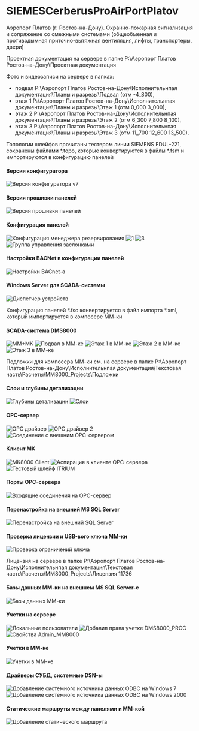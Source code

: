 # SIEMESCerberusProAirPortPlatov
Аэропорт Платов (г. Ростов-на-Дону). Охранно-пожарная сигнализация и сопряжение со смежными системами (общеобменная и противодымная приточно-вытяжная вентиляция, лифты, транспортеры, двери)

Проектная документация на сервере в папке P:\Аэропорт Платов Ростов-на-Дону\Проектная документация

Фото и видеозаписи на сервере в папках:
 - подвал P:\Аэропорт Платов Ростов-на-Дону\Исполнительнпая документация\Планы и разрезы\Подвал (отм -4_800),
 - этаж 1 P:\Аэропорт Платов Ростов-на-Дону\Исполнительнпая документация\Планы и разрезы\Этаж 1 (отм 0_000 3_000),
 - этаж 2 P:\Аэропорт Платов Ростов-на-Дону\Исполнительнпая документация\Планы и разрезы\Этаж 2 (отм 6_300 7_800 8_100),
 - этаж 3 P:\Аэропорт Платов Ростов-на-Дону\Исполнительнпая документация\Планы и разрезы\Этаж 3 (отм 11_700 12_600 13_500).

Топологии шлейфов прочитаны тестером линии SIEMENS FDUL-221, сохранены файлами *.topo, которые конвертируются в файлы *.fsm и импортируются в конфигурацию панелей

#### Версия конфигуратора
![Версия конфигуратора v7](https://user-images.githubusercontent.com/104857185/171525162-72eb48be-15e4-4c6d-ac9c-ce2f8240eb65.png)

#### Версия прошивки панелей
![Версия прошивки панелей](https://user-images.githubusercontent.com/104857185/171530138-8e5d42ad-e5fe-48f7-8638-87082a5d7565.png)

#### Конфигурация панелей
![Конфигурация менеджера резервирования](https://user-images.githubusercontent.com/104857185/171525249-2db858d7-f589-4326-ac07-526b7c310047.png)
![1](https://user-images.githubusercontent.com/104857185/171525293-ff6c1944-f453-46c9-8135-0f50cebe9ab8.png)
![3](https://user-images.githubusercontent.com/104857185/171525310-5f4ef3a8-eb84-4ca2-a42b-d7ca6e76a9bf.png)
![Группа управления заслонками](https://user-images.githubusercontent.com/104857185/171526247-ae2a4aa9-9189-4a3d-ba56-85affad445b2.png)

#### Настройки BACNet в конфигурации панелей
![Настройки BACnet-а](https://user-images.githubusercontent.com/104857185/171527158-d695c786-c6e3-4a49-b350-0ff6da8ba989.png)

#### Windows Server для SCADA-системы
![Диспетчер устройств](https://user-images.githubusercontent.com/104857185/171526373-eed9d334-f64c-4b5f-ab3b-f1feb8cd6412.png)

Конфигурация панелей *.fsc конвертируется в файл импорта *.xml, который импортируется в компосере ММ-ки

#### SCADA-система DMS8000
![MM+MK](https://user-images.githubusercontent.com/104857185/171525499-a3278fcf-fb39-4e1b-a6b8-f7b289a14b10.png)
![Подвал в ММ-ке](https://user-images.githubusercontent.com/104857185/171527323-d6fdb3ca-ccec-46cb-a146-a64696c014eb.png)
![Этаж 1 в ММ-ке](https://user-images.githubusercontent.com/104857185/171527894-937f4d0d-e36a-41fb-b457-ce2efbee9d56.png)
![Этаж 2 в ММ-ке](https://user-images.githubusercontent.com/104857185/171527961-769292a5-4804-42f7-9c72-1b333ba7edcd.png)
![Этаж 3 в ММ-ке](https://user-images.githubusercontent.com/104857185/171527991-0c364215-1969-4333-9085-787807a2cfe8.png)

Подложки для компосера ММ-ки см. на сервере в папке P:\Аэропорт Платов Ростов-на-Дону\Исполнительнпая документация\Текстовая часть\Расчеты\MM8000_Projects\Подложки

#### Слои и глубины детализации
![Глубины детализации](https://user-images.githubusercontent.com/104857185/171526209-145333c4-177f-4cce-97b2-4e32c4d62958.png)
![Слои](https://user-images.githubusercontent.com/104857185/171527544-2f4c6495-7bc8-4f17-9162-2cc2723395e5.png)

#### OPC-сервер
![OPC драйвер](https://user-images.githubusercontent.com/104857185/171525614-aae18637-d6c3-4b14-a0b5-547428b24893.png)
![OPC драйвер 2](https://user-images.githubusercontent.com/104857185/171525633-8deb3b02-fbab-4eeb-a28d-2b16d6a92496.png)
![Соединение с внешним OPC-сервером](https://user-images.githubusercontent.com/104857185/171527615-e4566a08-312d-4e56-807f-54f19dcc5697.png)

#### Клиент MK
![MK8000 Client](https://user-images.githubusercontent.com/104857185/171525699-70dd4093-ad7b-4778-a54d-3fe7fe815f48.png)
![Аспирация в клиенте OPC-сервера](https://user-images.githubusercontent.com/104857185/171525881-a5a5b59e-f393-4164-ba95-6b0070910e5f.png)
![Тестовый шлейф ITRIUM](https://user-images.githubusercontent.com/104857185/171527661-50b35c61-f339-4ac5-afd2-d3ba75a9daa0.png)

#### Порты OPC-сервера
![Входящие соединения на OPC-сервер](https://user-images.githubusercontent.com/104857185/171526115-e3d40d05-596e-418c-b919-25150b979fcf.png)

#### Перенастройка на внешний MS SQL Server
![Перенастройка на внешний SQL Server](https://user-images.githubusercontent.com/104857185/171527277-9038178c-d2d0-465c-a315-c314b747b55d.png)

#### Проверка лицензии и USB-вого ключа ММ-ки
![Проверка ограничений ключа](https://user-images.githubusercontent.com/104857185/171527458-faa0e3e0-9575-4e05-9c72-a36ed3267bd7.png)

Лицензия на сервере в папке P:\Аэропорт Платов Ростов-на-Дону\Исполнительнпая документация\Текстовая часть\Расчеты\MM8000_Projects\Лицензия 11736

#### Базы данных ММ-ки на внешнем MS SQL Server-е
![Базы данных ММ-ки](https://user-images.githubusercontent.com/104857185/171526034-bb69d479-af0b-4dd4-a317-e9b0cec51f64.png)

#### Учетки на сервере
![Локальные пользователи](https://user-images.githubusercontent.com/104857185/171527013-4f32d017-edd6-4975-b01b-e665e1dd5c26.png)
![Добавил права учетке DMS8000_PROC](https://user-images.githubusercontent.com/104857185/171526553-d64ef7a8-145e-4c1f-9466-e33b3a13e239.png)
![Свойства Admin_MM8000](https://user-images.githubusercontent.com/104857185/171527510-11d34f29-ffd1-46b1-baf6-3c8cc43c644d.png)

#### Учетки в ММ-ке
![Учетки в ММ-ке](https://user-images.githubusercontent.com/104857185/171527792-57009abf-45a4-4eb1-a1c4-ed5c4171ac4f.png)

#### Драйверы СУБД, системные DSN-ы
![Добавление системного источника данных ODBC на Windows 7](https://user-images.githubusercontent.com/104857185/171526766-8f545e4b-c0c1-4e04-873a-2746b150339d.png)
![Добавление системного источника данных ODBC на Windows 2000](https://user-images.githubusercontent.com/104857185/171526805-16ff162e-f644-40cb-b22e-e49e74b0371e.png)

#### Статические маршруты между панелями и ММ-кой
![Добавление статического маршрута](https://user-images.githubusercontent.com/104857185/171526915-90cd45ed-5eba-44d7-8776-f6f80ea67c9d.png)
